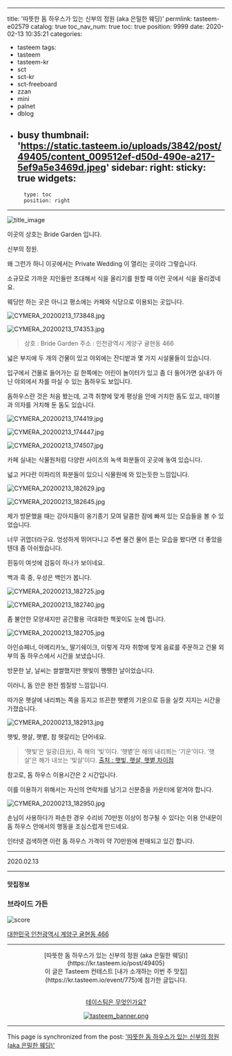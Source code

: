 
---
title: '따뜻한 돔 하우스가 있는 신부의 정원 (aka 은밀한 웨딩)'
permlink: tasteem-e02579
catalog: true
toc_nav_num: true
toc: true
position: 9999
date: 2020-02-13 10:35:21
categories:
- tasteem
tags:
- tasteem
- tasteem-kr
- sct
- sct-kr
- sct-freeboard
- zzan
- mini
- palnet
- dblog
- busy
thumbnail: 'https://static.tasteem.io/uploads/3842/post/49405/content_009512ef-d50d-490e-a217-5ef9a5e3469d.jpeg'
sidebar:
    right:
        sticky: true
widgets:
    -
        type: toc
        position: right
---


![title_image](https://static.tasteem.io/uploads/3842/post/49405/content_009512ef-d50d-490e-a217-5ef9a5e3469d.jpeg)
<br/>

이곳의 상호는 Bride Garden 입니다.

신부의 정원.

왜 그런가 하니 이곳에서는 Private Wedding 이 열리는 곳이라 그렇습니다.

소규모로 가까운 지인들만 초대해서 식을 올리기를 원할 때 이런 곳에서 식을 올리겠네요.

웨딩만 하는 곳은 아니고 평소에는 카페와 식당으로 이용되는 곳입니다.


![CYMERA_20200213_173848.jpg](https://static.tasteem.io/uploads/image/image/251378/a3200cbe-32ad-4924-8e85-6aac3d0470ce.jpeg)


![CYMERA_20200213_174353.jpg](https://static.tasteem.io/uploads/image/image/251379/a3200cbe-32ad-4924-8e85-6aac3d0470ce.jpeg)


> 상호 : Bride Garden
> 주소 : 인천광역시 계양구 귤현동 466

넓은 부지에 두 개의 건물이 있고 야외에는 잔디밭과 몇 가지 시설물들이 있습니다.

입구에서 건물로 들어가는 길 한쪽에는 어린이 놀이터가 있고 좀 더 들어가면 실내가 아닌 야외에서 차를 마실 수 있는 돔하우도 보입니다.

돔하우스란 것은 처음 봤는데, 고객 취향에 맞게 평상을 안에 거치한 돔도 있고, 테이블과 의자를 거치해 둔 돔도 있습니다.


![CYMERA_20200213_174419.jpg](https://static.tasteem.io/uploads/image/image/251380/a3200cbe-32ad-4924-8e85-6aac3d0470ce.jpeg)

![CYMERA_20200213_174447.jpg](https://static.tasteem.io/uploads/image/image/251381/a3200cbe-32ad-4924-8e85-6aac3d0470ce.jpeg)

![CYMERA_20200213_174507.jpg](https://static.tasteem.io/uploads/image/image/251382/a3200cbe-32ad-4924-8e85-6aac3d0470ce.jpeg)



카페 실내는 식물원처럼 다양한 사이즈의 녹색 화분들이 곳곳에 놓여 있습니다.

넓고 커다란 이파리의 화분들이 있으니 식물원에 와 있는듯한 느낌입니다.


![CYMERA_20200213_182629.jpg](https://static.tasteem.io/uploads/image/image/251383/a3200cbe-32ad-4924-8e85-6aac3d0470ce.jpeg)

![CYMERA_20200213_182645.jpg](https://static.tasteem.io/uploads/image/image/251384/a3200cbe-32ad-4924-8e85-6aac3d0470ce.jpeg)


제가 방문했을 때는 강아지들이 옹기종기 모여 달콤한 잠에 빠져 있는 모습들을 볼 수 있었습니다.

너무 귀엽더라구요. 엉성하게 뛰어다니고 주변 물건 물어 뜯는 모습을 봤다면 더 좋았을텐데 좀 아쉬웠습니다.

흰둥이 여섯에 검둥이 하나가 보이네요.

백과 흑 중, 우성은 백인가 봅니다.


![CYMERA_20200213_182725.jpg](https://static.tasteem.io/uploads/image/image/251385/a3200cbe-32ad-4924-8e85-6aac3d0470ce.jpeg)

![CYMERA_20200213_182740.jpg](https://static.tasteem.io/uploads/image/image/251386/a3200cbe-32ad-4924-8e85-6aac3d0470ce.jpeg)


좀 불안한 모양새지만 공간활용 극대화한 책꽂이도 눈에 띕니다.


![CYMERA_20200213_182705.jpg](https://static.tasteem.io/uploads/image/image/251387/a3200cbe-32ad-4924-8e85-6aac3d0470ce.jpeg)


아인슈페너, 아메리카노, 딸기쉐이크, 이렇게 각자 취향에 맞게 음료를 주문하고 건물 외부의 돔 하우스에서 시간을 보냈습니다.

방문한 날, 날씨는 쌀쌀했지만 햇빛이 쨍쨍한 날이었습니다.

이러니, 돔 안은 완전 찜질방 느낌입니다.

따가운 햇살에 내리쬐는 쪽을 등지고 뜨끈한 햇볕의 기운으로 등을 실컷 지지는 시간을 가졌습니다.


![CYMERA_20200213_182913.jpg](https://static.tasteem.io/uploads/image/image/251388/a3200cbe-32ad-4924-8e85-6aac3d0470ce.jpeg)


햇빛, 햇살, 햇볕, 참 헷갈리는 단어네요.

> ‘햇빛’은 일광(日光), 즉 해의 ‘빛’이다. 
> ‘햇볕’은 해의 내리쬐는 ‘기운’이다. 
> ‘햇살’은 해가 내쏘는 ‘빛살’이다.
> [출처 : 햇빛, 햇살, 햇볕 차이점](https://appletree.or.kr/blog/me-myself-i/%EC%97%AC%EB%9F%AC%EB%B6%84%EC%9D%80-%ED%96%87%EC%82%B4-%ED%96%87%EB%B9%9B-%ED%96%87%EB%B3%95%EC%9D%98-%EC%B0%A8%EC%9D%B4%EC%A0%90%EC%9D%84-%EC%95%84%EC%84%B8%EC%9A%94/)

참고로, 돔 하우스 이용시간은 2 시간입니다.

이를 이용하기 위해서는 자신의 연락처를 남기고 신분증을 카운터에 맡겨야 합니다.


![CYMERA_20200213_182950.jpg](https://static.tasteem.io/uploads/image/image/251389/a3200cbe-32ad-4924-8e85-6aac3d0470ce.jpeg)


손님이 사용하다가 파손한 경우 수리비 70만원 이상이 청구될 수 있다는 이용 안내문이 돔 하우스 안에서의 행동을 조심스럽게 만드네요.

인터넷 검색하면 이런 돔 하우스 가격이 약 70만원에 판매되고 있긴 합니다.


***

2020.02.13





---------------------
#### 맛집정보
### 브라이드 가든
![score](https://static.tasteem.io/images/steem/2Crowns.png)

[대한민국 인천광역시 계양구 귤현동 466](https://kr.tasteem.io/post/49405#map)

-----------------------------------------
<center>[따뜻한 돔 하우스가 있는 신부의 정원 (aka 은밀한 웨딩)](https://kr.tasteem.io/post/49405)
<br/>이 글은 Tasteem 컨테스트
 [내가 소개하는  이번 주 맛집](https://kr.tasteem.io/event/775)에 참가한 글입니다.

<br/>[테이스팀은 무엇인가요?](https://kr.tasteem.io/about)

[![tasteem_banner.png](https://static.tasteem.io/images/tasteem_banner_v3.png)](https://kr.tasteem.io)</center>

- - -

This page is synchronized from the post: ['따뜻한 돔 하우스가 있는 신부의 정원 (aka 은밀한 웨딩)'](https://steemit.com/@lucky2015/tasteem-e02579)
